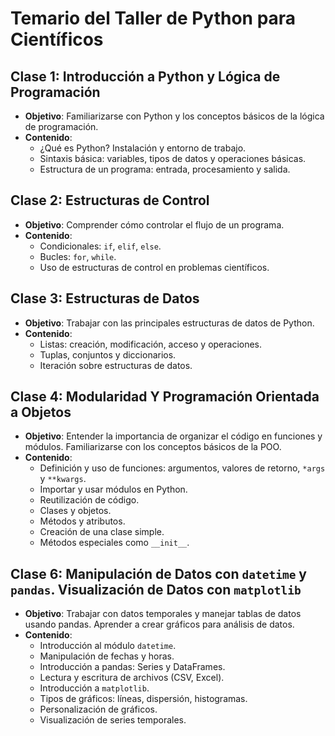 # Temario del Taller de Python para Científicos

## Clase 1: Introducción a Python y Lógica de Programación
- **Objetivo**: Familiarizarse con Python y los conceptos básicos de la lógica de programación.
- **Contenido**:
  - ¿Qué es Python? Instalación y entorno de trabajo.
  - Sintaxis básica: variables, tipos de datos y operaciones básicas.
  - Estructura de un programa: entrada, procesamiento y salida.

## Clase 2: Estructuras de Control
- **Objetivo**: Comprender cómo controlar el flujo de un programa.
- **Contenido**:
  - Condicionales: `if`, `elif`, `else`.
  - Bucles: `for`, `while`.
  - Uso de estructuras de control en problemas científicos.

## Clase 3: Estructuras de Datos
- **Objetivo**: Trabajar con las principales estructuras de datos de Python.
- **Contenido**:
  - Listas: creación, modificación, acceso y operaciones.
  - Tuplas, conjuntos y diccionarios.
  - Iteración sobre estructuras de datos.

## Clase 4: Modularidad Y Programación Orientada a Objetos
- **Objetivo**: Entender la importancia de organizar el código en funciones y módulos. Familiarizarse con los conceptos básicos de la POO.
- **Contenido**:
  - Definición y uso de funciones: argumentos, valores de retorno, `*args` y `**kwargs`.
  - Importar y usar módulos en Python.
  - Reutilización de código.
  - Clases y objetos.
  - Métodos y atributos.
  - Creación de una clase simple.
  - Métodos especiales como `__init__`.

## Clase 6: Manipulación de Datos con `datetime` y `pandas`. Visualización de Datos con `matplotlib`
- **Objetivo**: Trabajar con datos temporales y manejar tablas de datos usando pandas. Aprender a crear gráficos para análisis de datos.
- **Contenido**:
  - Introducción al módulo `datetime`.
  - Manipulación de fechas y horas.
  - Introducción a pandas: Series y DataFrames.
  - Lectura y escritura de archivos (CSV, Excel).
  - Introducción a `matplotlib`.
  - Tipos de gráficos: líneas, dispersión, histogramas.
  - Personalización de gráficos.
  - Visualización de series temporales.
